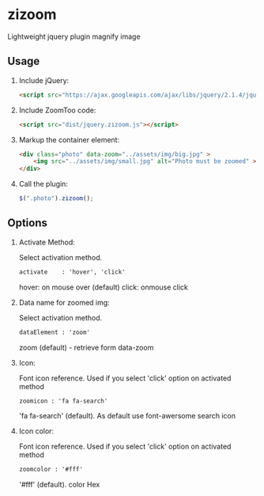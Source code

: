 # zizoom
Lightweight jquery plugin magnify image

## Usage

1. Include jQuery:

	```html
	<script src="https://ajax.googleapis.com/ajax/libs/jquery/2.1.4/jquery.min.js"></script>
	```

2. Include ZoomToo code:

	```html
	<script src="dist/jquery.zizoom.js"></script>
	```

3. Markup the container element:

	```html
	<div class="photo" data-zoom="../assets/img/big.jpg" >
		<img src="../assets/img/small.jpg" alt="Photo must be zoomed" >
	</div>
	```

4. Call the plugin:

	```javascript
	$(".photo").zizoom();
	```

## Options

1. Activate Method:

	Select activation method.

	```html
	activate    : 'hover', 'click'
	```

	hover: on mouse over (default)
	click: onmouse click

2. Data name for zoomed img:

	Select activation method.

	```html
	dataElement : 'zoom'
	```
	zoom  (default) - retrieve form data-zoom 

3. Icon:

	Font icon reference.
	Used if you select 'click' option on activated method

	```html
	zoomicon : 'fa fa-search'
	```

	'fa fa-search' (default). As default use font-awersome search icon

3. Icon color:

	Font icon reference.
	Used if you select 'click' option on activated method

	```html
	zoomcolor : '#fff'
	```

	'#fff' (default). color Hex 

